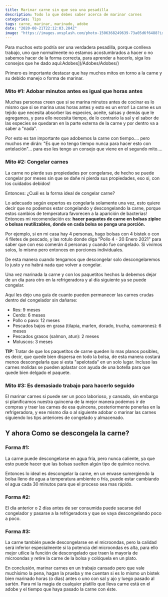 ```yaml
---
title: Marinar carne sin que sea una pesadilla
description: Todo lo que debes saber acerca de marinar carnes
categories: Tips
tags: carne, marinar, marinado, adobe
date: "2020-08-21T22:12:03.284Z"
image: "https://images.unsplash.com/photo-1506368249639-73a05d6f6488?ixlib=rb-1.2.1&ixid=eyJhcHBfaWQiOjEyMDd9&auto=format&fit=crop&w=934&q=80 934w"
---
```


Para muchos esto podría ser una verdadera pesadilla, porque conlleva trabajo, uno que normalmente no estamos acostumbrados a hacer o no sabemos hacer de la forma correcta, para aprender a hacerlo, siga los consejos que he dado aquí:Adobes](/Adobes/Adobes/)

Primero es importante destacar que hay muchos mitos en torno a la carne y su debido manejo o forma de marinar.

### Mito #1: Adobar minutos antes es igual que horas antes

Muchas personas creen que si se marina minutos antes de cocinar es lo mismo que si se marina unas horas antes y esto es un error! La carne es un tejido que necesita absorber las especies, aceite, salsas y demás que le agregamos, y para ello necesita tiempo, de lo contrario la sal y el sabor de las especies se quedaran en la parte externa de la carne y por dentro va a saber a "nada". 

Por esto es tan importante que adobemos la carne con tiempo.... pero muchos me dirán: "Es que no tengo tiempo nunca para hacer esto con antelación"... para eso les tengo un consejo que viene en el  segundo mito....

### Mito #2: Congelar carnes

La carne no pierde sus propiedades por congelarse, de hecho se puede congelar por meses sin que se dañe ni pierda sus propiedades, eso si, con los cuidados debidos! 

Entonces: ¿Cuál es la forma ideal de congelar carne? 

Lo adecuado según expertos es congelarla solamente una vez, esto quiere decir que no podemos estar congelando y descongelando la carne, porque estos cambios de temperatura favorecen a la aparición de bacterias!  Entonces mi recomendación es:  **hacer paquetes de carne en bolsas ziploc o bolsas reutilizables, donde en cada bolsa se ponga una porción.** 

Por ejemplo, si en mi casa hay 4 personas, hago bolsas con 4 bistek o con 4 filetes de pescado, y las rotulo donde diga "Pollo 4 - 20 Enero 2021" para saber que con eso comerán 4 personas y cuando fue congelado. Si vivimos solos, lo mismo pero entonces en porciones individuales. 

De esta manera cuando tengamos que descongelar solo descongelaremos lo justo y no habrá nada que volver a congelar.

Una vez marinada la carne y con los paquetitos hechos la debemos dejar de un día para otro en la refrigeradora y al día siguiente ya se puede congelar.

Aquí les dejo una guía de cuanto pueden permanecer las carnes crudas dentro del congelador sin dañarse:

- Res: 9 meses
- Cerdo: 6 meses
- Pollo o pavo: 12 meses
- Pescados bajos en grasa (tilapia, marlen, dorado, trucha, camarones): 6 meses
- Pescados grasos (salmon, atun): 2 meses
- Moluscos: 3 meses

**TIP:** Tratar de que los paquetitos de carne queden lo mas planos posibles, es decir, que quede bien dispersa en todo la bolsa, de esta manera costará menos descongelarla que si esta "apelotada" en un solo lugar. Incluso las carnes molidas se pueden aplastar con ayuda de una botella para que quede bien delgado el paquete.

### Mito #3: Es demasiado trabajo para hacerlo seguido

El marinar carnes si puede ser un poco laborioso, y cansado, sin embargo si planificamos nuestra quincena de la mejor manera podemos ir de compras y traer las carnes de esa quincena, posteriormente ponerlas en la refrigeradora, y ese mismo día o al siguiente adobar o marinar las carnes siguiendo los tips anteriores de congelado y almacenado.

## Y ahora Como se descongela la carne?

### Forma #1:

La carne puede descongelarse en agua fría, pero nunca caliente, ya que esto puede hacer que las bolsas suelten algún tipo de químico nocivo. 

Entonces lo ideal es descongelar la carne, en un envase sumergiendo la bolsa lleno de agua a temperatura ambiente o fría, puede estar cambiando el agua cada 30 minutos para que el proceso sea mas rápido.

### Forma #2:

El día anterior o 2 días antes de ser consumida puede sacarse del congelador y pasarse a la refrigeradora y que se vaya descongelando poco a poco.

### Forma #3:

La carne también puede descongelarse en el microondas, pero la calidad será inferior especialmente si la potencia del microondas es alta, para ello mejor utlice la función de descongelado que traen la mayoría de microondas y retire la carne de la bolsa y colóquela en un plato.

En conclusión, marinar carnes en un trabajo cansado pero que vale muchísimo la pena, hagan la prueba y me cuentan si es lo mismo un bistek bien marinado horas (o días) antes o uno con sal y ajo y luego pasado al sartén. Para mi la magia de cualquier platillo que lleva carne está en el adobe y el tiempo que haya pasado la carne con éste.